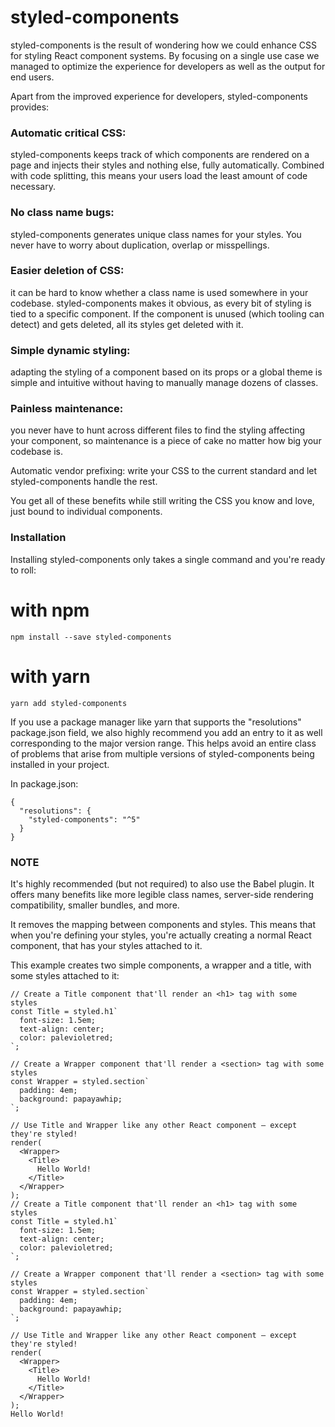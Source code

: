 # styled-components

styled-components is the result of wondering how we could enhance CSS for styling React component systems. By focusing on a single use case we managed to optimize the experience for developers as well as the output for end users.

Apart from the improved experience for developers, styled-components provides:

### Automatic critical CSS:
styled-components keeps track of which components are rendered on a page and injects their styles and nothing else, fully automatically. Combined with code splitting, this means your users load the least amount of code necessary.

### No class name bugs:
styled-components generates unique class names for your styles. You never have to worry about duplication, overlap or misspellings.

### Easier deletion of CSS:
it can be hard to know whether a class name is used somewhere in your codebase. styled-components makes it obvious, as every bit of styling is tied to a specific component. If the component is unused (which tooling can detect) and gets deleted, all its styles get deleted with it.

### Simple dynamic styling: 
adapting the styling of a component based on its props or a global theme is simple and intuitive without having to manually manage dozens of classes.

### Painless maintenance: 
you never have to hunt across different files to find the styling affecting your component, so maintenance is a piece of cake no matter how big your codebase is.

Automatic vendor prefixing: write your CSS to the current standard and let styled-components handle the rest.

You get all of these benefits while still writing the CSS you know and love, just bound to individual components.

### Installation
Installing styled-components only takes a single command and you're ready to roll:

# with npm
``npm install --save styled-components``

# with yarn

``yarn add styled-components``

If you use a package manager like yarn that supports the "resolutions" package.json field, we also highly recommend you add an entry to it as well corresponding to the major version range. This helps avoid an entire class of problems that arise from multiple versions of styled-components being installed in your project.


In package.json:

```
{
  "resolutions": {
    "styled-components": "^5"
  }
}

```

### NOTE

It's highly recommended (but not required) to also use the Babel plugin. It offers many benefits like more legible class names, server-side rendering compatibility, smaller bundles, and more.


It removes the mapping between components and styles. This means that when you're defining your styles, you're actually creating a normal React component, that has your styles attached to it.

This example creates two simple components, a wrapper and a title, with some styles attached to it:

```
// Create a Title component that'll render an <h1> tag with some styles
const Title = styled.h1`
  font-size: 1.5em;
  text-align: center;
  color: palevioletred;
`;

// Create a Wrapper component that'll render a <section> tag with some styles
const Wrapper = styled.section`
  padding: 4em;
  background: papayawhip;
`;

// Use Title and Wrapper like any other React component – except they're styled!
render(
  <Wrapper>
    <Title>
      Hello World!
    </Title>
  </Wrapper>
);
// Create a Title component that'll render an <h1> tag with some styles
const Title = styled.h1`
  font-size: 1.5em;
  text-align: center;
  color: palevioletred;
`;

// Create a Wrapper component that'll render a <section> tag with some styles
const Wrapper = styled.section`
  padding: 4em;
  background: papayawhip;
`;

// Use Title and Wrapper like any other React component – except they're styled!
render(
  <Wrapper>
    <Title>
      Hello World!
    </Title>
  </Wrapper>
);
Hello World!
```